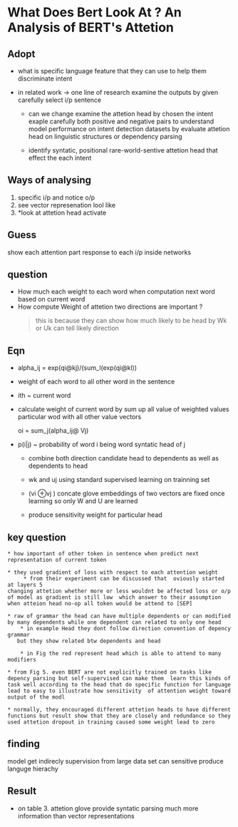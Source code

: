 # What Does Bert Look At ? An Analysis of BERT's Attetion 


 Adopt 
--- 
  * what is specific language feature that they can use to help them discriminate intent  
  
  * in related work -> one line of research examine the outputs by given carefully select i/p sentence 
      * can we change examine the attetion head by chosen the intent exaple carefully both positive and negative pairs  to understand model performance on intent detection datasets by evaluate attetion head on linguistic structures  or dependency parsing 

      *  identify syntatic, positional rare-world-sentive attetion head that effect the each intent   

   
Ways of analysing 
--- 
 1) specific i/p and notice o/p 
 2) see vector represenation lool like 
 3) *look at attetion head activate

 Guess
---
 
  show each attention part response to each i/p inside networks 


 question  
---
 * How much each weight to each word when computation next word based on current word
 * How compute Weight of attetion two directions are important ?
   > this is because they can show how much likely to be head
      > by Wk or Uk can tell likely direction 


Eqn
---

 * alpha_ij = exp(qi@kj)/(sum_l(exp(qi@kl))
  * weight of each word to all other word in the sentence 
  * ith ~ current word   

  * calculate weight of current word by sum up all value of weighted values particular wod with all other value vectors 
      
      oi = sum_j(alpha_ij@ Vj)

  * p(i|j) ~ probability of word i being word syntatic head of j 
     * combine both direction candidate head to dependents as well as dependents to head
     * wk and uj using standard supervised learning on trainning set
     * (vi ⊕vj ) concate glove embeddings of two vectors are fixed once learning so only W and U are learned  
     
     * produce sensitivity weight for particular head



 key question
---
    * how important of other token in sentence when predict next representation of current token  

    * they used gradient of loss with respect to each attention weight  
         * from their experiment can be discussed that  oviously started at layers 5 
    changing attetion whether more or less wouldnt be affected loss or o/p of model as gradient is still low  which answer to their assumption when atteion head no-op all token would be attend to [SEP]  

    * raw of grammar the head can have multiple dependents or can modified by many dependents while one dependent can related to only one head 
        * in example Head they dont follow direction convention of depency grammar      
       but they show related btw dependents and head  
        
        * in Fig the red represent head which is able to attend to many modifiers    

    * from Fig 5. even BERT are not explicitly trained on tasks like depency parsing but self-supervised can make them  learn this kinds of task well according to the head that do specific function for language  lead to easy to illustrate how sensitivity  of attention weight toward output of the modl

    * normally, they encouraged different attetion heads to have different functions but result show that they are closely and redundance so they used attetion dropout in training caused some weight lead to zero 

 finding
---
 
 model get indirecly supervision from large data set can sensitive produce languge hierachy 

 Result
--- 
 
 * on table 3. attetion glove provide syntatic parsing much more information than vector representations
 



